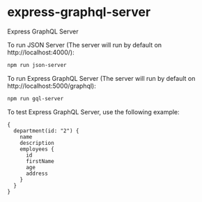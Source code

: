 # express-graphql-server
Express GraphQL Server


To run JSON Server (The server will run by default on http://localhost:4000/):
```bash
npm run json-server
```



To run Express GraphQL Server (The server will run by default on http://localhost:5000/graphql):
```bash
npm run gql-server
```

To test Express GraphQL Server, use the following example:
```
{
  department(id: "2") {
    name
    description
    employees {
      id
      firstName
      age
      address
    }
  }
}

```

